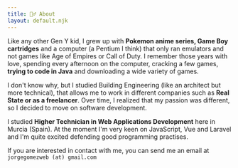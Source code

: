 ```yaml
---
title: 🏄‍♂️ About
layout: default.njk
---
```


Like any other Gen Y kid, I grew up with **Pokemon anime series, Game Boy cartridges** and a computer (a Pentium I think) that only ran emulators and not games like Age of Empires or Call of Duty. I remember those years with love, spending every afternoon on the computer, cracking a few games, **trying to code in Java** and downloading a wide variety of games.

I don't know why, but I studied Building Engineering (like an architect but more technical), that allows me to work in different companies such as **Real State or as a freelancer**. Over time, I realized that my passion was different, so I decided to move on software development.

I studied **Higher Technician in Web Applications Development** here in Murcia (Spain). At the moment I'm very keen on JavaScript, Vue and Laravel and I'm quite excited defending good programming practises.

If you are interested in contact with me, you can send me an email at `jorgegomezweb (at) gmail.com`
